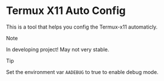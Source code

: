 # Termux X11 Auto Config

This is a tool that helps you config the Termux-x11 automaticly.

> [!NOTE]
> In developing project! May not very stable.

> [!TIP]
> Set the environment var `AADEBUG` to true to enable debug mode.
